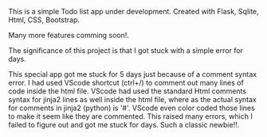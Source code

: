 This is a simple Todo list app under development.
Created with Flask, Sqlite, Html, CSS, Bootstrap.

Many more features comming soon!. 

The significance of this project is that I got stuck with a simple error for days.

This special app got me stuck for 5 days just because of a comment syntax error. I had used VScode shortcut (ctrl+/) to comment out many lines of code inside the html file. VScode had used the standard Html comments syntax for jinja2 lines as well inside the html file, where as the actual syntax for comments in jinja2 (python) is '#'. VScode even color coded those lines to make it seem like they are commented.
This raised many errors, which I failed to figure out and got me stuck for days. Such a classic newbie!!.

